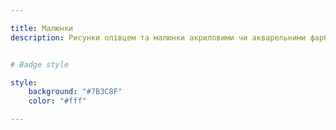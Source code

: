 ```yaml
---

title: Малюнки
description: Рисунки олівцем та малюнки акриловими чи акварельними фарбами


# Badge style

style:
    background: "#7B3C8F"
    color: "#fff"

---
```

